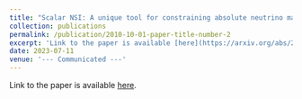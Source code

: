 ```yaml
---
title: "Scalar NSI: A unique tool for constraining absolute neutrino masses via ν-oscillations"
collection: publications
permalink: /publication/2010-10-01-paper-title-number-2
excerpt: 'Link to the paper is available [here](https://arxiv.org/abs/2307.05348).'
date: 2023-07-11
venue: '--- Communicated ---'
---
```

Link to the paper is available [here](https://arxiv.org/abs/2307.05348).
